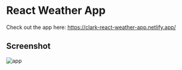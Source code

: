 # React Weather App

Check out the app here: https://clark-react-weather-app.netlify.app/

## Screenshot
![app](https://user-images.githubusercontent.com/18160144/162338405-e019b2c4-d6f1-4c33-9dda-7053ea442edd.gif)
